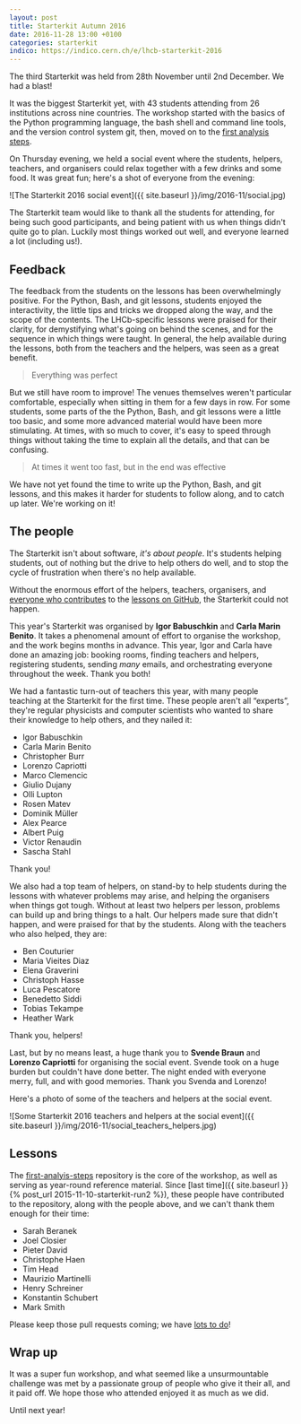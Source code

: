 ```yaml
---
layout: post
title: Starterkit Autumn 2016
date: 2016-11-28 13:00 +0100
categories: starterkit
indico: https://indico.cern.ch/e/lhcb-starterkit-2016
---
```


The third Starterkit was held from 28th November until 2nd December.
We had a blast!

It was the biggest Starterkit yet, with 43 students attending from 26 
institutions across nine countries. The workshop started with the basics of the 
Python programming language, the bash shell and command line tools, and the 
version control system git, then, moved on to the [first analysis 
steps][first-ana-steps].

On Thursday evening, we held a social event where the students, helpers, 
teachers, and organisers could relax together with a few drinks and some food.
It was great fun; here's a shot of everyone from the evening:

![The Starterkit 2016 social event]({{ site.baseurl }}/img/2016-11/social.jpg)

The Starterkit team would like to thank all the students for attending, for 
being such good participants, and being patient with us when things didn't 
quite go to plan. Luckily most things worked out well, and everyone learned a 
lot (including us!).

## Feedback

The feedback from the students on the lessons has been overwhelmingly positive. 
For the Python, Bash, and git lessons, students enjoyed the interactivity, the 
little tips and tricks we dropped along the way, and the scope of the contents. 
The LHCb-specific lessons were praised for their clarity, for demystifying 
what's going on behind the scenes, and for the sequence in which things were 
taught. In general, the help available during the lessons, both from the 
teachers and the helpers, was seen as a great benefit.

> Everything was perfect

But we still have room to improve! The venues themselves weren't particular 
comfortable, especially when sitting in them for a few days in row. For some 
students, some parts of the the Python, Bash, and git lessons were a little too 
basic, and some more advanced material would have been more stimulating. At 
times, with so much to cover, it's easy to speed through things without taking 
the time to explain all the details, and that can be confusing.

> At times it went too fast, but in the end was effective

We have not yet found the time to write up the Python, Bash, and git lessons, 
and this makes it harder for students to follow along, and to catch up later.
We're working on it!

## The people

The Starterkit isn't about software, _it's about people_. It's students helping 
students, out of nothing but the drive to help others do well, and to stop the 
cycle of frustration when there's no help available.

Without the enormous effort of the helpers, teachers, organisers, and [everyone 
who contributes][first-ana-contributors] to the [lessons on 
GitHub][first-ana-steps], the Starterkit could not happen.

This year's Starterkit was organised by **Igor Babuschkin** and **Carla Marin 
Benito**.  It takes a phenomenal amount of effort to organise the workshop, and 
the work begins months in advance. This year, Igor and Carla have done an 
amazing job: booking rooms, finding teachers and helpers, registering students, 
sending _many_ emails, and orchestrating everyone throughout the week. Thank 
you both!

We had a fantastic turn-out of teachers this year, with many people teaching at 
the Starterkit for the first time. These people aren't all “experts”, they're 
regular physicists and computer scientists who wanted to share their knowledge 
to help others, and they nailed it:

* Igor Babuschkin
* Carla Marin Benito
* Christopher Burr
* Lorenzo Capriotti
* Marco Clemencic
* Giulio Dujany
* Olli Lupton
* Rosen Matev
* Dominik Müller
* Alex Pearce
* Albert Puig
* Victor Renaudin
* Sascha Stahl

Thank you!

We also had a top team of helpers, on stand-by to help students during the 
lessons with whatever problems may arise, and helping the organisers when 
things got tough. Without at least two helpers per lesson, problems can build 
up and bring things to a halt.
Our helpers made sure that didn't happen, and were praised for that by the 
students. Along with the teachers who also helped, they are:

* Ben Couturier
* Maria Vieites Diaz
* Elena Graverini
* Christoph Hasse
* Luca Pescatore
* Benedetto Siddi
* Tobias Tekampe
* Heather Wark

Thank you, helpers!

Last, but by no means least, a huge thank you to **Svende Braun** and **Lorenzo 
Capriotti** for organising the social event. Svende took on a huge burden but 
couldn't have done better. The night ended with everyone merry, full, and with 
good memories.  Thank you Svenda and Lorenzo!

Here's a photo of some of the teachers and helpers at the social event.

![Some Starterkit 2016 teachers and helpers at the social event]({{ site.baseurl }}/img/2016-11/social_teachers_helpers.jpg)

## Lessons

The [first-analyis-steps][first-ana-steps] repository is the core of the 
workshop, as well as serving as year-round reference material. Since [last 
time]({{ site.baseurl }}{% post_url 2015-11-10-starterkit-run2 %}), these 
people have contributed to the repository, along with the people above, and we 
can't thank them enough for their time:

* Sarah Beranek
* Joel Closier
* Pieter David
* Christophe Haen
* Tim Head
* Maurizio Martinelli
* Henry Schreiner
* Konstantin Schubert
* Mark Smith

Please keep those pull requests coming; we have [lots to do][first-ana-issues]!

## Wrap up

It was a super fun workshop, and what seemed like a unsurmountable challenge 
was met by a passionate group of people who give it their all, and it paid off. 
We hope those who attended enjoyed it as much as we did.

Until next year!

[first-ana-steps]: https://lhcb.github.io/first-analysis-steps/
[first-ana-contributors]: https://github.com/lhcb/first-analysis-steps/graphs/contributors
[first-ana-issues]: https://github.com/lhcb/first-analysis-steps/issues

